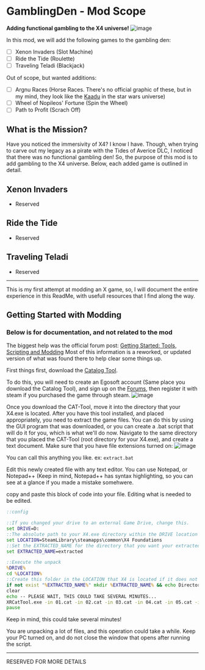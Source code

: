 # GamblingDen - Mod Scope
**Adding functional gambling to the X4 universe!**
![image](https://user-images.githubusercontent.com/22847483/210157421-3cab7a8d-cea1-4103-a2ad-a7248d056b32.png)

In this mod, we will add the following games to the gambling den:

- [ ] Xenon Invaders (Slot Machine)
- [ ] Ride the Tide (Roulette) 
- [ ] Traveling Teladi (Blackjack)

Out of scope, but wanted additions:

- [ ] Argnu Races (Horse Races. There's no official graphic of these, but in my mind, they look like the [Kaadu](https://www.starwars.com/databank/kaadu) in the star wars universe)
- [ ] Wheel of Nopileos' Fortune (Spin the Wheel)
- [ ] Path to Profit (Scrach Off)

## What is the Mission?
Have you noticed the immersivity of X4? I know I have. Though, when trying to carve out my legacy as a pirate with the Tides of Averice DLC, I noticed that there was no functional gambling den! So, the purpose of this mod is to add gambling to the X4 universe. Below, each added game is outlined in detail.

## Xenon Invaders

- Reserved

## Ride the Tide

- Reserved

## Traveling Teladi

- Reserved


---

This is my first attempt at modding an X game, so, I will document the entire experience in this ReadMe, with usefull resources that I find along the way. 

## Getting Started with Modding
### **Below is for documentation, and not related to the mod**

The biggest help was the official forum post: [Getting Started: Tools, Scripting and Modding](https://forum.egosoft.com/viewtopic.php?f=181&t=402452)
Most of this information is a reworked, or updated version of what was found there to help clear some things up. 

First things first, download the [Catalog Tool](https://www.egosoft.com/download/x_rebirth/bonus_en.php). 

To do this, you will need to create an Egosoft account (Same place you download the Catalog Tool), and sign up on the [Forums](https://forum.egosoft.com/viewforum.php?f=152), then register it with steam if you purchased the game through steam. 
![image](https://user-images.githubusercontent.com/22847483/210156940-8d845996-0c7a-4277-bf4e-fc76e82d9563.png)

Once you download the CAT-Tool, move it into the directory that your X4.exe is located. After you have this tool installed, and placed appropriately, you need to extract the game files. You can do this by using the GUI program that was downloaded, or you can create a .bat script that will do it for you, which is what we'll do now. 
Navigate to the same directory that you placed the CAT-Tool (root directory for your X4.exe), and create a text document.
Make sure that you have file extensions turned on: ![image](https://user-images.githubusercontent.com/22847483/210157041-13df74b5-b7fa-4fe8-8f5f-e876e54ea323.png)

You can call this anything you like. ex: `extract.bat`

Edit this newly created file with any text editor. You can use Notepad, or Notepad++ (Keep in mind, Notepad++ has syntax highlighting, so you can see at a glance if you made a mistake somehwere. 

copy and paste this block of code into your file. Editing what is needed to be edited. 
```bat
::config

::If you changed your drive to an external Game Drive, change this.
set DRIVE=D:
::The absolute path to your X4.exe directory within the DRIVE location
set LOCATION=SteamLibrary\steamapps\common\X4 Foundations
::Set the EXTRACTED_NAME for the directory that you want your extracted files to go. 
set EXTRACTED_NAME=extracted

::Execute the unpack
%DRIVE%
cd %LOCATION%
::Create this folder in the LOCATION that X4 is located if it does not exist.
if not exist "%EXTRACTED_NAME%" mkdir %EXTRACTED_NAME% && echo Directory Created: %EXTRACTED_NAME%
clear
echo -- PLEASE WAIT, THIS COULD TAKE SEVERAL MINUTES...
XRCatTool.exe -in 01.cat -in 02.cat -in 03.cat -in 04.cat -in 05.cat -in 06.cat -in 07.cat -in 08.cat -in 09.cat -out "%DRIVE%\%LOCATION%\%EXTRACTED_NAME%"
pause
```

Keep in mind, this could take several minutes!

You are unpacking a lot of files, and this operation could take a while. Keep your PC turned on, and do not close the window that opens after running the script. 

---

RESERVED FOR MORE DETAILS
